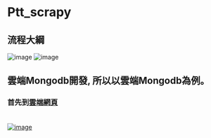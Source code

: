 # Ptt_scrapy
## 流程大綱
![image](https://im6.ezgif.com/tmp/ezgif-6-a96f622186ce.gif)
![image](https://im6.ezgif.com/tmp/ezgif-6-9047f1085401.gif)

## 雲端Mongodb開發, 所以以雲端Mongodb為例。
### 首先到[雲端網頁](https://account.mongodb.com/account/login)<br><br>
[![image](https://i.imgur.com/hJoWWMv.png)](https://drive.google.com/open?id=1mKID7gVvBlrk-1Wr5Gd5XwscDbbtg7nA)
